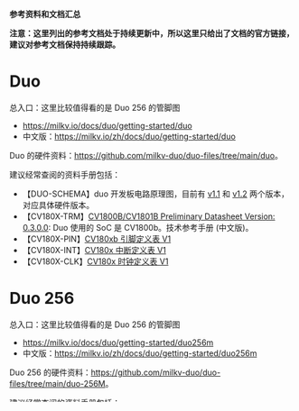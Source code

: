 **参考资料和文档汇总**

**注意：这里列出的参考文档处于持续更新中，所以这里只给出了文档的官方链接，建议对参考文档保持持续跟踪。**

# Duo

总入口：这里比较值得看的是 Duo 256 的管脚图
- <https://milkv.io/docs/duo/getting-started/duo>
- 中文版：<https://milkv.io/zh/docs/duo/getting-started/duo>

Duo 的硬件资料：<https://github.com/milkv-duo/duo-files/tree/main/duo>。

建议经常查阅的资料手册包括：

- 【DUO-SCHEMA】duo 开发板电路原理图，目前有 [v1.1][duo-schema-v1.1] 和 [v1.2][duo-schema-v1.1] 两个版本，对应具体硬件版本。
- 【CV180X-TRM】[CV1800B/CV1801B Preliminary Datasheet Version: 0.3.0.0][cv180x-trm]: Duo 使用的 SoC 是 CV1800b。技术参考手册 (中文版)。
- 【CV180X-PIN】[CV180xb 引脚定义表 V1][cv180x-pin]
- 【CV180X-INT】[CV180x 中断定义表 V1][cv180x-interrupt]
- 【CV180X-CLK】[CV180x 时钟定义表 V1][cv180x-clock]

# Duo 256

总入口：这里比较值得看的是 Duo 256 的管脚图
- <https://milkv.io/docs/duo/getting-started/duo256m>
- 中文版：<https://milkv.io/zh/docs/duo/getting-started/duo256m>

Duo 256 的硬件资料：<https://github.com/milkv-duo/duo-files/tree/main/duo-256M>。

建议经常查阅的资料手册包括：

- 【DUO-SCHEMA】[duo 256M 开发板电路原理图 v1][duo256-schema-v1]
- 【SG2002-TRM】[SG2002 技术参考手册][sg2002-trm]: Duo 256 使用的 SoC 是 SG2002。需要注意的是，这里的 SoC datasheet 不确保是最新的，官方的 SOC TRM 可以访问 <https://github.com/sophgo/sophgo-doc/releases>。这里是官方定期发布 pdf 形式的地方。我们可以下载下载最新版本的中文版本技术参考手册：`sg2002_trm_cn.pdf`。如果你喜欢尝试最新的 TRM，也可以根据发布的源码自行构建，具体参考 <https://github.com/sophgo/sophgo-doc/blob/main/SG200X/TRM/doc/design.md> 中的 “编译方法” 章节的介绍。


[duo-schema-v1.1]:https://github.com/milkv-duo/duo-files/blob/main/duo/hardware/duo-schematic-v1.1.pdf
[duo-schema-v1.1]:https://github.com/milkv-duo/duo-files/blob/main/duo/hardware/duo-schematic-v1.2.pdf
[cv180x-trm]:https://github.com/milkv-duo/duo-files/blob/main/duo/datasheet/CV1800B-CV1801B-Preliminary-Datasheet-full-zh.pdf
[cv180x-pin]:https://github.com/milkv-duo/duo-files/blob/main/duo/datasheet/CV180xb-Pinout-v1.xlsx
[cv180x-interrupt]:https://github.com/milkv-duo/duo-files/blob/main/duo/datasheet/CV180X-Interrupt-v1.xlsx
[cv180x-clock]:https://github.com/milkv-duo/duo-files/blob/main/duo/datasheet/CV180X-Clock-v1.xlsx
[duo256-schema-v1]:https://github.com/milkv-duo/duo-files/blob/main/duo-256M/hardware/duo-256m-v1.0-schematic.pdf
[sg2002-trm]:https://github.com/milkv-duo/duo-files/tree/main/duo-256M/datasheet
